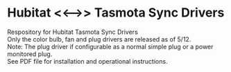 # Hubitat <<-->> Tasmota Sync Drivers<br/>
Respository for Hubitat Tasmota Sync Drivers<br/>
Only the color bulb, fan and plug drivers are released as of 5/12.<br/>
Note: The plug driver if configurable as a normal simple plug or a power monitored plug.<br/>
See PDF file for installation and operational instructions.<br/>
